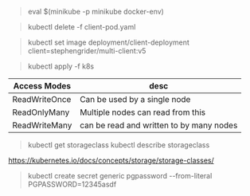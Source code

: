 > eval $(minikube -p minikube docker-env)

> kubectl delete -f client-pod.yaml

> kubectl set image deployment/client-deployment client=stephengrider/multi-client:v5

> kubectl apply -f k8s


Access Modes | desc | 
--   | ---
ReadWriteOnce |  Can be used by a single node
ReadOnlyMany |  Multiple nodes can read from this
ReadWriteMany | can be read and written to by many nodes

> kubectl get storageclass
> kubectl describe  storageclass

https://kubernetes.io/docs/concepts/storage/storage-classes/


> kubectl create secret  generic  pgpassword --from-literal  PGPASSWORD=12345asdf

